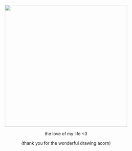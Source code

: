 <div id="header" align="center">

<img src="https://files.catbox.moe/wvwb5u.png" width='400' height='400'>

<div id="header" align="center">

the love of my life <3
<div>
(thank you for the wonderful drawing acorn)
